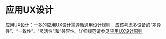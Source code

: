 # 应用UX设计

应用UX设计：一多的应用UX设计需遵循通用设计规则，应该考虑多设备的“差异性”、“一致性”、“灵活性”和“兼容性。详细规范请参见[应用UX设计原则](https://docs.openharmony.cn/pages/v4.0/zh-ch/design/ux-design/app-ux-design.md)